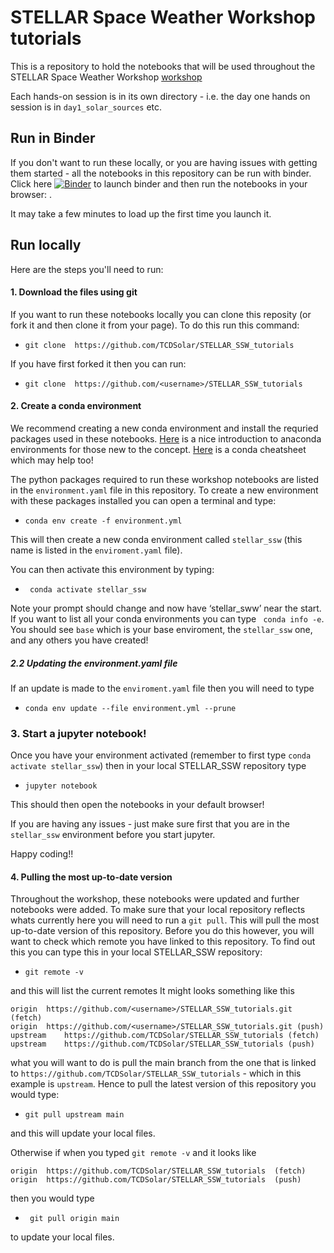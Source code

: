 STELLAR Space Weather Workshop tutorials
========================================

This is a repository to hold the notebooks that will be used throughout the STELLAR Space Weather Workshop [workshop](https://lofar.ie/stellar-sww/) 

Each hands-on session is in its own directory - i.e. the day one hands on session is in `day1_solar_sources` etc. 

## Run in Binder
If you don't want to run these locally, or you are having issues with getting them started - all the notebooks in this repository can be run with binder. Click here [![Binder](https://mybinder.org/badge_logo.svg)](
https://mybinder.org/v2/gh/TCDSolar/STELLAR_SSW_tutorials/HEAD) to launch binder and then run the notebooks in your browser: 
. 

It may take a few minutes to load up the first time you launch it.

## Run locally

Here are the steps you'll need to run:

#### 1. Download the files using git

If you want to run these notebooks locally you can clone this reposity (or fork it and then clone it from your page). To do this run this command:

- ```git clone  https://github.com/TCDSolar/STELLAR_SSW_tutorials```

If you have first forked it then you can run:

- ```git clone  https://github.com/<username>/STELLAR_SSW_tutorials```




#### 2. Create a conda environment

We recommend creating a new conda environment and install the requried packages used in these notebooks. [Here](https://towardsdatascience.com/getting-started-with-python-environments-using-conda-32e9f2779307) is a nice introduction to anaconda environments for those new to the concept. [Here](https://docs.conda.io/projects/conda/en/4.6.0/_downloads/52a95608c49671267e40c689e0bc00ca/conda-cheatsheet.pdf) is a conda cheatsheet which may help too! 

The python packages required to run these workshop notebooks are listed in the `environment.yaml` file in this repository. To create a new environment with these packages installed you can open a terminal and type:

- ```conda env create -f environment.yml```

This will then create a new conda environment called `stellar_ssw` (this name is listed in the `enviroment.yaml` file).

You can then activate this environment by typing:

- ``` conda activate stellar_ssw```

Note your prompt should change and now have ‘stellar_sww’ near the start. If you want to list all your conda environments you can type
``` conda info -e```. You should see `base` which is your base enviroment, the `stellar_ssw` one, and any others you have created! 

##### 2.2 Updating the environment.yaml file
If an update is made to the `enviroment.yaml` file then you will need to type 

- ```conda env update --file environment.yml --prune```


### 3. Start a jupyter notebook!

Once you have your environment activated (remember to first type `conda activate stellar_ssw`) then in your local STELLAR_SSW repository type

- ```jupyter notebook ```

This should then open the notebooks in your default browser!

If you are having any issues - just make sure first that you are in the `stellar_ssw` environment before you start jupyter.

Happy coding!!


#### 4. Pulling the most up-to-date version
Throughout the workshop, these notebooks were updated and further notebooks were added. To make sure that your local repository reflects whats currently here you will need to run a `git pull`. This will pull the most up-to-date version of this repository. Before you do this however, you will want to check which remote you have linked to this repository. To find out this you can type this in your local STELLAR_SSW repository:

- ```git remote -v``` 

and this will list the current remotes
It might looks something like this

```
origin	https://github.com/<username>/STELLAR_SSW_tutorials.git (fetch)
origin	https://github.com/<username>/STELLAR_SSW_tutorials.git (push)
upstream	https://github.com/TCDSolar/STELLAR_SSW_tutorials (fetch)
upstream	https://github.com/TCDSolar/STELLAR_SSW_tutorials (push)
```

what you will want to do is pull the main branch from the one that is linked to `https://github.com/TCDSolar/STELLAR_SSW_tutorials` - which in this example is `upstream`. Hence to pull the latest version of this repository you would type:

- `git pull upstream main` 

and this will update your local files. 

Otherwise if when you typed `git remote -v` and it looks like
```
origin	https://github.com/TCDSolar/STELLAR_SSW_tutorials  (fetch)
origin	https://github.com/TCDSolar/STELLAR_SSW_tutorials  (push)
```
then you would type

- ``` git pull origin main```

to update your local files. 



